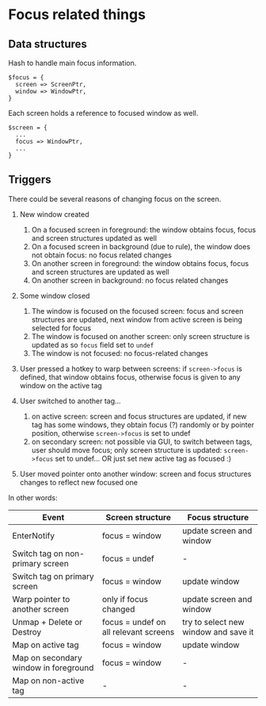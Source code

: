 # Focus related things

## Data structures

Hash to handle main focus information.

    $focus = {
      screen => ScreenPtr,
      window => WindowPtr,
    }

Each screen holds a reference to focused window as well.

    $screen = {
      ...
      focus => WindowPtr,
      ...
    }

## Triggers

There could be several reasons of changing focus on the screen.

1. New window created
    1. On a focused screen in foreground: the window obtains focus, focus and screen structures updated as well
    2. On a focused screen in background (due to rule), the window does not obtain focus: no focus related changes
    3. On another screen in foreground: the window obtains focus, focus and screen structures are updated as well
    4. On another screen in background: no focus related changes

2. Some window closed
    1. The window is focused on the focused screen: focus and screen structures are updated, next window from active screen is being selected for focus
    2. The window is focused on another screen: only screen structure is updated as so `focus` field set to `undef`
    3. The window is not focused: no focus-related changes

3. User pressed a hotkey to warp between screens: if `screen->focus` is defined, that window obtains focus, otherwise focus is given to any window on the active tag

4. User switched to another tag...
    1. on active screen: screen and focus structures are updated, if new tag has some windows, they obtain focus (?) randomly or by pointer position, otherwise `screen->focus` is set to undef
    2. on secondary screen: not possible via GUI, to switch between tags, user should move focus; only screen structure is updated: `screen->focus` set to undef... OR just set new active tag as focused :)

5. User moved pointer onto another window: screen and focus structures changes to reflect new focused one


In other words:

| Event                                     | Screen structure                      | Focus structure                       |
| ----------------------------------------- | ------------------------------------- | ------------------------------------- |
| EnterNotify                               | focus = window                        | update screen and window              |
| Switch tag on non-primary screen          | focus = undef                         | -                                     |
| Switch tag on primary screen              | focus = window                        | update window                         |
| Warp pointer to another screen            | only if focus changed                 | update screen and window              |
| Unmap + Delete or Destroy                 | focus = undef on all relevant screens | try to select new window and save it  |
| Map on active tag                         | focus = window                        | update window                         |
| Map on secondary window in foreground     | focus = window                        | -                                     |
| Map on non-active tag                     | -                                     | -                                     |
